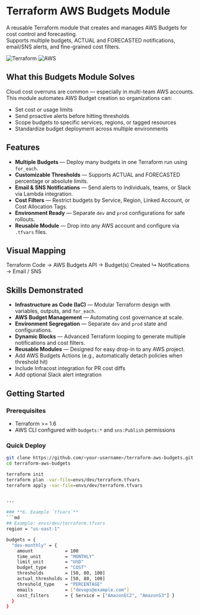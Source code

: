 # Terraform AWS Budgets Module

A reusable Terraform module that creates and manages AWS Budgets for cost control and forecasting.  
Supports multiple budgets, ACTUAL and FORECASTED notifications, email/SNS alerts, and fine-grained cost filters.

![Terraform](https://img.shields.io/badge/Terraform-%235835CC.svg?style=for-the-badge&logo=terraform&logoColor=white)
![AWS](https://img.shields.io/badge/AWS-%23FF9900.svg?style=for-the-badge&logo=amazonaws&logoColor=white)

## What this Budgets Module Solves

Cloud cost overruns are common — especially in multi-team AWS accounts.  
This module automates AWS Budget creation so organizations can:

- Set cost or usage limits
- Send proactive alerts before hitting thresholds
- Scope budgets to specific services, regions, or tagged resources
- Standardize budget deployment across multiple environments

## Features

- **Multiple Budgets** — Deploy many budgets in one Terraform run using `for_each`.
- **Customizable Thresholds** — Supports ACTUAL and FORECASTED percentage or absolute limits.
- **Email & SNS Notifications** — Send alerts to individuals, teams, or Slack via Lambda integration.
- **Cost Filters** — Restrict budgets by Service, Region, Linked Account, or Cost Allocation Tags.
- **Environment Ready** — Separate `dev` and `prod` configurations for safe rollouts.
- **Reusable Module** — Drop into any AWS account and configure via `.tfvars` files.

## Visual Mapping

Terraform Code  →  AWS Budgets API  →  Budget(s) Created
                              ↳ Notifications → Email / SNS

## Skills Demonstrated

- **Infrastructure as Code (IaC)** — Modular Terraform design with variables, outputs, and `for_each`.
- **AWS Budget Management** — Automating cost governance at scale.
- **Environment Segregation** — Separate `dev` and `prod` state and configurations.
- **Dynamic Blocks** — Advanced Terraform looping to generate multiple notifications and cost filters.
- **Reusable Modules** — Designed for easy drop-in to any AWS project.
- Add AWS Budgets Actions (e.g., automatically detach policies when threshold hit)
- Include Infracost integration for PR cost diffs
- Add optional Slack alert integration

## Getting Started

### Prerequisites
- Terraform >= 1.6
- AWS CLI configured with `budgets:*` and `sns:Publish` permissions

### Quick Deploy

```bash
git clone https://github.com/<your-username>/terraform-aws-budgets.git
cd terraform-aws-budgets

terraform init
terraform plan -var-file=envs/dev/terraform.tfvars
terraform apply -var-file=envs/dev/terraform.tfvars


---

### **6. Example `tfvars`**
```md
## Example: envs/dev/terraform.tfvars
region = "us-east-1"

budgets = {
  "dev-monthly" = {
    amount            = 100
    time_unit         = "MONTHLY"
    limit_unit        = "USD"
    budget_type       = "COST"
    thresholds        = [50, 80, 100]
    actual_thresholds = [50, 80, 100]
    threshold_type    = "PERCENTAGE"
    emails            = ["devops@example.com"]
    cost_filters      = { Service = ["AmazonEC2", "AmazonS3"] }
  }
}
